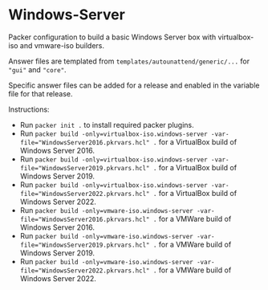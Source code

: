 # Windows-Server

Packer configuration to build a basic Windows Server box with virtualbox-iso and vmware-iso builders.

Answer files are templated from `templates/autounattend/generic/...` for `"gui"` and `"core"`.

Specific answer files can be added for a release and enabled in the variable file for that release.

Instructions:
-   Run `packer init .` to install required packer plugins.
-   Run `packer build -only=virtualbox-iso.windows-server -var-file="WindowsServer2016.pkrvars.hcl" .` for a VirtualBox build of Windows Server 2016.
-   Run `packer build -only=virtualbox-iso.windows-server -var-file="WindowsServer2019.pkrvars.hcl" .` for a VirtualBox build of Windows Server 2019.
-   Run `packer build -only=virtualbox-iso.windows-server -var-file="WindowsServer2022.pkrvars.hcl" .` for a VirtualBox build of Windows Server 2022.
-   Run `packer build -only=vmware-iso.windows-server -var-file="WindowsServer2016.pkrvars.hcl" .` for a VMWare build of Windows Server 2016.
-   Run `packer build -only=vmware-iso.windows-server -var-file="WindowsServer2019.pkrvars.hcl" .` for a VMWare build of Windows Server 2019.
-   Run `packer build -only=vmware-iso.windows-server -var-file="WindowsServer2022.pkrvars.hcl" .` for a VMWare build of Windows Server 2022.
